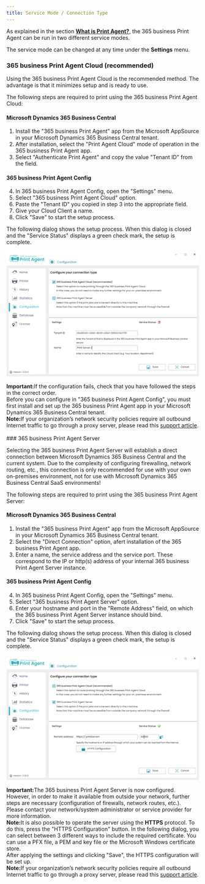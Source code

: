 ```yaml
---
title: Service Mode / Connection Type
---
```

As explained in the section **[What is Print Agent?](print-agent-whatis.md)**, the 365 business Print Agent can be run in two different service modes.

The service mode can be changed at any time under the **Settings** menu.

### 365 business Print Agent Cloud (recommended)

Using the 365 business Print Agent Cloud is the recommended method.
The advantage is that it minimizes setup and is ready to use.

The following steps are required to print using the 365 business Print Agent Cloud:

#### Microsoft Dynamics 365 Business Central
1. Install the "365 business Print Agent" app from the Microsoft AppSource in your Microsoft Dynamics 365 Business Central tenant.
2. After installation, select the "Print Agent Cloud" mode of operation in the 365 business Print Agent app.
3. Select "Authenticate Print Agent" and copy the value "Tenant ID" from the field.

#### 365 business Print Agent Config 
4. In 365 business Print Agent Config, open the "Settings" menu.
5. Select "365 business Print Agent Cloud" option.
6. Paste the "Tenant ID" you copied in step 3 into the appropriate field.
7. Give your Cloud Client a name.
8. Click "Save" to start the setup process.

The following dialog shows the setup process. When this dialog is closed and the "Service Status" displays a green check mark, the setup is complete.

![Settings-Cloud](/assets/images/365-business-print-agent/config-tool/Settings_Cloud_en.PNG)

<div class="alert alert-notice">
    <i class="fa-light fa-hand-point-up fa-lg" style="--fa-secondary-color: #FF0000; --fa-primary-color: #111111; --fa-secondary-opacity: 0.7"></i> <strong>Important:</strong>If the configuration fails, check that you have followed the steps in the correct order.<br/>Before you can configure in "365 business Print Agent Config", you must first install and set up the 365 business Print Agent app in your Microsoft Dynamics 365 Business Central tenant.
</div>

<div class="alert alert-info">
    <i class="fa-duotone fa-thin fa-lightbulb fa-lg" style="--fa-secondary-color: #00b7c3; --fa-primary-color: #111111;"></i> <strong>Note:</strong>If your organization’s network security policies require all outbound Internet traffic to go through a proxy server, please read this <a href="support/print-agent-proxy.md">support article</a>.
</div>
<br>
### 365 business Print Agent Server

Selecting the 365 business Print Agent Server will establish a direct connection between Microsoft Dynamics 365 Business Central and the current system.
Due to the complexity of configuring firewalling, network routing, etc., this connection is only recommended for use with your own on-premises environment, not for use with Microsoft Dynamics 365 Business Central SaaS environments!


The following steps are required to print using the 365 business Print Agent Server:

#### Microsoft Dynamics 365 Business Central
1. Install the "365 business Print Agent" app from the Microsoft AppSource in your Microsoft Dynamics 365 Business Central tenant.
2. Select the "Direct Connection" option, afert installation of the 365 business Print Agent app.
3. Enter a name, the service address and the service port. These correspond to the IP or http(s) address of your internal 365 business Print Agent Server instance.

#### 365 business Print Agent Config 
4. In 365 business Print Agent Config, open the "Settings" menu.
5. Select "365 business Print Agent Server" option.
6. Enter your hostname and port in the "Remote Address" field, on which the 365 business Print Agent Server instance should bind.
7. Click "Save" to start the setup process.

The following dialog shows the setup process. When this dialog is closed and the "Service Status" displays a green check mark, the setup is complete.

![Settings-Server](/assets/images/365-business-print-agent/config-tool/Settings_Server_en.PNG)

<div class="alert alert-notice">
    <i class="fa-light fa-hand-point-up fa-lg" style="--fa-secondary-color: #FF0000; --fa-primary-color: #111111; --fa-secondary-opacity: 0.7"></i> <strong>Important:</strong>The 365 business Print Agent Server is now configured. However, in order to make it available from outside your network, further steps are necessary (configuration of firewalls, network routes, etc.). Please contact your network/system administrator or service provider for more information.
</div>

<div class="alert alert-info">
    <i class="fa-duotone fa-thin fa-lightbulb fa-lg" style="--fa-secondary-color: #00b7c3; --fa-primary-color: #111111;"></i> <strong>Note:</strong>It is also possible to operate the server using the <strong>HTTPS</strong> protocol. To do this, press the "HTTPS Configuration" button. In the following dialog, you can select between 3 different ways to include the required certificate. You can use a PFX file, a PEM and key file or the Microsoft Windows certificate store.<br/>After applying the settings and clicking "Save", the HTTPS configuration will be set up.
</div>

<div class="alert alert-info">
    <i class="fa-duotone fa-thin fa-lightbulb fa-lg" style="--fa-secondary-color: #00b7c3; --fa-primary-color: #111111;"></i> <strong>Note:</strong>If your organization’s network security policies require all outbound Internet traffic to go through a proxy server, please read this <a href="support/print-agent-proxy.md">support article</a>.
</div>